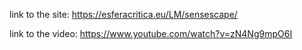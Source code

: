 link to the site: https://esferacritica.eu/LM/sensescape/

link to the video: https://www.youtube.com/watch?v=zN4Ng9mpO6I
